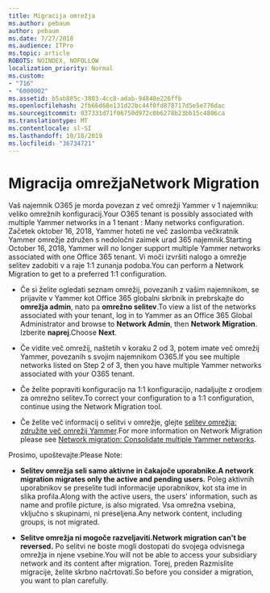 ```yaml
---
title: Migracija omrežja
ms.author: pebaum
author: pebaum
ms.date: 7/27/2018
ms.audience: ITPro
ms.topic: article
ROBOTS: NOINDEX, NOFOLLOW
localization_priority: Normal
ms.custom:
- "716"
- "6000002"
ms.assetid: b5ab885c-3803-4cc8-adab-94848e226ffb
ms.openlocfilehash: 2fb66d68e131d22bc44f0fd878717d5e5e776dac
ms.sourcegitcommit: 037331d71f06750d972c0b6278b23bb15c4806ca
ms.translationtype: MT
ms.contentlocale: sl-SI
ms.lasthandoff: 10/18/2019
ms.locfileid: "36734721"
---
```

# <a name="network-migration"></a><span data-ttu-id="35058-102">Migracija omrežja</span><span class="sxs-lookup"><span data-stu-id="35058-102">Network Migration</span></span>

<span data-ttu-id="35058-103">Vaš najemnik O365 je morda povezan z več omrežji Yammer v 1 najemniku: veliko omrežnih konfiguracij.</span><span class="sxs-lookup"><span data-stu-id="35058-103">Your O365 tenant is possibly associated with multiple Yammer networks in a 1 tenant : Many networks configuration.</span></span> <span data-ttu-id="35058-104">Začetek oktober 16, 2018, Yammer hoteti ne več zaslomba večkratnik Yammer omrežje združen s nedoločni zaimek urad 365 najemnik.</span><span class="sxs-lookup"><span data-stu-id="35058-104">Starting October 16, 2018, Yammer will no longer support multiple Yammer networks associated with one Office 365 tenant.</span></span> <span data-ttu-id="35058-105">Vi moči izvršiti nalogo a omrežje selitev zadobiti v a raje 1:1 zunanja podoba.</span><span class="sxs-lookup"><span data-stu-id="35058-105">You can perform a Network Migration to get to a preferred 1:1 configuration.</span></span>
  
- <span data-ttu-id="35058-106">Če si želite ogledati seznam omrežij, povezanih z vašim najemnikom, se prijavite v Yammer kot Office 365 globalni skrbnik in prebrskajte do **omrežja admin**, nato pa **omrežno selitev**.</span><span class="sxs-lookup"><span data-stu-id="35058-106">To view a list of the networks associated with your tenant, log in to Yammer as an Office 365 Global Administrator and browse to **Network Admin**, then **Network Migration**.</span></span> <span data-ttu-id="35058-107">Izberite **naprej**.</span><span class="sxs-lookup"><span data-stu-id="35058-107">Choose **Next**.</span></span>

- <span data-ttu-id="35058-108">Če vidite več omrežij, naštetih v koraku 2 od 3, potem imate več omrežij Yammer, povezanih s svojim najemnikom O365.</span><span class="sxs-lookup"><span data-stu-id="35058-108">If you see multiple networks listed on Step 2 of 3, then you have multiple Yammer networks associated with your O365 tenant.</span></span>

- <span data-ttu-id="35058-109">Če želite popraviti konfiguracijo na 1:1 konfiguracijo, nadaljujte z orodjem za omrežno selitev.</span><span class="sxs-lookup"><span data-stu-id="35058-109">To correct your configuration to a 1:1 configuration, continue using the Network Migration tool.</span></span>

- <span data-ttu-id="35058-110">Če želite več informacij o selitvi v omrežje, glejte [selitev omrežja: združite več omrežij Yammer](https://docs.microsoft.com/yammer/configure-your-yammer-network/consolidate-multiple-yammer-networks).</span><span class="sxs-lookup"><span data-stu-id="35058-110">For more information on Network Migration please see [Network migration: Consolidate multiple Yammer networks](https://docs.microsoft.com/yammer/configure-your-yammer-network/consolidate-multiple-yammer-networks).</span></span>

<span data-ttu-id="35058-111">Prosimo, upoštevajte:</span><span class="sxs-lookup"><span data-stu-id="35058-111">Please Note:</span></span>
  
- <span data-ttu-id="35058-112">**Selitev omrežja seli samo aktivne in čakajoče uporabnike.**</span><span class="sxs-lookup"><span data-stu-id="35058-112">**A network migration migrates only the active and pending users.**</span></span> <span data-ttu-id="35058-113">Poleg aktivnih uporabnikov se preselite tudi informacije uporabnikov, kot sta ime in slika profila.</span><span class="sxs-lookup"><span data-stu-id="35058-113">Along with the active users, the users' information, such as name and profile picture, is also migrated.</span></span> <span data-ttu-id="35058-114">Vsa omrežna vsebina, vključno s skupinami, ni preseljena.</span><span class="sxs-lookup"><span data-stu-id="35058-114">Any network content, including groups, is not migrated.</span></span>

- <span data-ttu-id="35058-115">**Selitve omrežja ni mogoče razveljaviti.**</span><span class="sxs-lookup"><span data-stu-id="35058-115">**Network migration can't be reversed.**</span></span> <span data-ttu-id="35058-116">Po selitvi ne boste mogli dostopati do svojega odvisnega omrežja in njene vsebine.</span><span class="sxs-lookup"><span data-stu-id="35058-116">You will not be able to access your subsidiary network and its content after migration.</span></span> <span data-ttu-id="35058-117">Torej, preden Razmislite migracije, želite skrbno načrtovati.</span><span class="sxs-lookup"><span data-stu-id="35058-117">So before you consider a migration, you want to plan carefully.</span></span>
